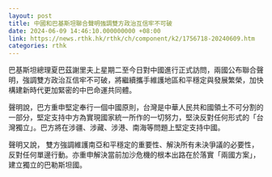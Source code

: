 ```yaml
---
layout: post
title: 中國和巴基斯坦聯合聲明強調雙方政治互信牢不可破
date: 2024-06-09 14:46:10.000000000 +08:00
link: https://news.rthk.hk/rthk/ch/component/k2/1756718-20240609.htm
categories: rthk
---
```


巴基斯坦總理夏巴茲謝里夫上星期二至今日對中國進行正式訪問，兩國公布聯合聲明，強調雙方政治互信牢不可破，將繼續攜手維護地區和平穩定與發展繁榮，加快構建新時代更加緊密的中巴命運共同體。 

聲明說，巴方重申堅定奉行一個中國原則，台灣是中華人民共和國領土不可分割的一部分，堅定支持中方為實現國家統一所作的一切努力，堅決反對任何形式的「台灣獨立」。巴方將在涉疆、涉藏、涉港、南海等問題上堅定支持中國。

聲明又說， 雙方強調維護南亞和平穩定的重要性、解決所有未決爭議的必要性，反對任何單邊行動。亦重申解決當前加沙危機的根本出路在於落實「兩國方案」，建立獨立的巴勒斯坦國。
